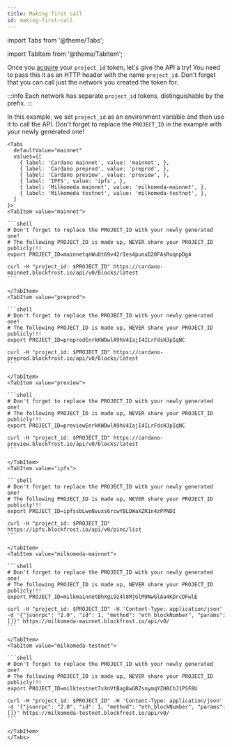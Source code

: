 ```yaml
---
title: Making first call
id: making-first-call
---
```


import Tabs from '@theme/Tabs';

import TabItem from '@theme/TabItem';

Once you [acquire](/overview/getting-started) your `project_id` token, let's give the API a try! You need to pass this it as an HTTP header with the name `project_id`. Don't forget that you can call just the network you created the token for.

:::info
Each network has separate `project_id` tokens, distinguishable by the prefix.
:::

In this example, we set `project_id` as an environment variable and then use it to call the API. Don't forget to replace the `PROJECT_ID` in the example with your newly generated one!

````mdx-code-block
<Tabs
  defaultValue="mainnet"
  values={[
    { label: 'Cardano mainnet', value: 'mainnet', },
    { label: 'Cardano preprod', value: 'preprod', },
    { label: 'Cardano preview', value: 'preview', },
    { label: 'IPFS', value: 'ipfs', },
    { label: 'Milkomeda mainnet', value: 'milkomeda-mainnet', },
    { label: 'Milkomeda testnet', value: 'milkomeda-testnet', },
  ]
}>
<TabItem value="mainnet">

```shell
# Don't forget to replace the PROJECT_ID with your newly generated one!
# The following PROJECT_ID is made up, NEVER share your PROJECT_ID publicly!!!
export PROJECT_ID=mainnetqnWuOt69v42rIes4punuD20FAsRuqnpDg4

curl -H "project_id: $PROJECT_ID" https://cardano-mainnet.blockfrost.io/api/v0/blocks/latest
```

</TabItem>
<TabItem value="preprod">

```shell
# Don't forget to replace the PROJECT_ID with your newly generated one!
# The following PROJECT_ID is made up, NEVER share your PROJECT_ID publicly!!!
export PROJECT_ID=preprodEnrkKWDwlA9hV4IajI4ILrFdsHJpIqNC

curl -H "project_id: $PROJECT_ID" https://cardano-preprod.blockfrost.io/api/v0/blocks/latest
```

</TabItem>
<TabItem value="preview">

```shell
# Don't forget to replace the PROJECT_ID with your newly generated one!
# The following PROJECT_ID is made up, NEVER share your PROJECT_ID publicly!!!
export PROJECT_ID=previewEnrkKWDwlA9hV4IajI4ILrFdsHJpIqNC

curl -H "project_id: $PROJECT_ID" https://cardano-preview.blockfrost.io/api/v0/blocks/latest
```

</TabItem>
<TabItem value="ipfs">

```shell
# Don't forget to replace the PROJECT_ID with your newly generated one!
# The following PROJECT_ID is made up, NEVER share your PROJECT_ID publicly!!!
export PROJECT_ID=ipfssbLweNvuxs6rcwYBLDWaXZR1n4zPPNDI

curl -H "project_id: $PROJECT_ID" https://ipfs.blockfrost.io/api/v0/pins/list
```

</TabItem>
<TabItem value="milkomeda-mainnet">

```shell
# Don't forget to replace the PROJECT_ID with your newly generated one!
# The following PROJECT_ID is made up, NEVER share your PROJECT_ID publicly!!!
export PROJECT_ID=milkmainnetBhXgL924l8MjGlM9NwGlAa4KDrcDFwlE

curl -H "project_id: $PROJECT_ID" -H 'Content-Type: application/json' -d '{"jsonrpc": "2.0", "id": 1, "method": "eth_blockNumber", "params": []}' https://milkomeda-mainnet.blockfrost.io/api/v0/
```

</TabItem>
<TabItem value="milkomeda-testnet">

```shell
# Don't forget to replace the PROJECT_ID with your newly generated one!
# The following PROJECT_ID is made up, NEVER share your PROJECT_ID publicly!!!
export PROJECT_ID=milktestnet7xXnVtBag8wGRZsnymqYZH8ChJ1PSF8U

curl -H "project_id: $PROJECT_ID" -H 'Content-Type: application/json' -d '{"jsonrpc": "2.0", "id": 1, "method": "eth_blockNumber", "params": []}' https://milkomeda-testnet.blockfrost.io/api/v0/
```

</TabItem>
</Tabs>
````
